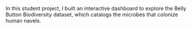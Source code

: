 In this student project, I built an interactive dashboard to explore the Belly Button Biodiversity dataset, which catalogs the microbes that colonize human navels.
